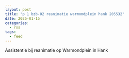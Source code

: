```yaml
---
layout: post
title: "p 1 bzb-02 reanimatie warmondplein hank 205532"
date: 2025-01-15
categories: 
  - rss
tags: 
  - feed
---
```


Assistentie bij reanimatie op Warmondplein in Hank
